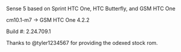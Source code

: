 Sense 5 based on Sprint HTC One, HTC Butterfly, and GSM HTC One

cm10.1-m7 -> GSM HTC One 4.2.2


Build #: 2.24.709.1

Thanks to @tyler1234567 for providing the odexed stock rom.
